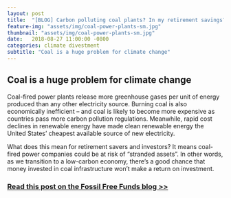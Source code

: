 ```yaml
---
layout: post
title:  "[BLOG] Carbon polluting coal plants? In my retirement savings?!"
feature-img: "assets/img/coal-power-plants-sm.jpg"
thumbnail: "assets/img/coal-power-plants-sm.jpg"
date:   2018-08-27 11:00:00 -0800
categories: climate divestment
subtitle: "Coal is a huge problem for climate change"
---
```


## Coal is a huge problem for climate change

Coal-fired power plants release more greenhouse gases per unit of energy produced than any other electricity source. Burning coal is also economically inefficient – and coal is likely to become more expensive as countries pass more carbon pollution regulations. Meanwhile, rapid cost declines in renewable energy have made clean renewable energy the United States’ cheapest available source of new electricity. 

What does this mean for retirement savers and investors? It means coal-fired power companies could be at risk of “stranded assets”. In other words, as we transition to a low-carbon economy, there’s a good chance that money invested in coal infrastructure won’t make a return on investment.

### [Read this post on the Fossil Free Funds blog >>](https://fossilfreefunds.org/blog/2018/08/27/carbon-polluting-coal-plants-in-my-retirement-savings.html)

